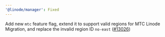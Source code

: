 ```yaml
---
'@linode/manager': Fixed
---
```


Add new `mtc` feature flag, extend it to support valid regions for MTC Linode Migration, and replace the invalid region ID `no-east` ([#13026](https://github.com/linode/manager/pull/13026))
